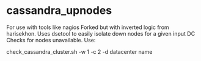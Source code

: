 # cassandra_upnodes
For use with tools like nagios
Forked but with inverted logic from harisekhon.
Uses dsetool to easily isolate down nodes for a given input DC
Checks for nodes unavailable. 
Use:

check_cassandra_cluster.sh -w 1 -c 2 -d datacenter name
